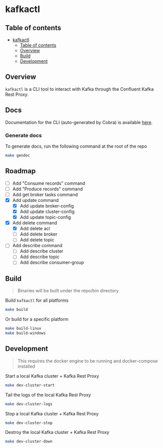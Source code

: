 # kafkactl

## Table of contents

- [kafkactl](#kafkactl)
  - [Table of contents](#table-of-contents)
  - [Overview](#overview)
  - [Build](#build)
  - [Development](#development)

## Overview

`kafkactl` is a CLI tool to interact with Kafka through the Confluent Kafka Rest Proxy.

## Docs

Documentation for the CLI (auto-generated by Cobra) is available [here](./docs/kafkactl.md).

### Generate docs

To generate docs, run the following command at the root of the repo

```bash
make gendoc
```

## Roadmap

- [ ] Add "Consume records" command
- [ ] Add "Produce records" command
- [ ] Add get broker tasks command
- [x] Add update command
  - [x] Add update broker-config
  - [x] Add update cluster-config
  - [x] Add update topic-config
- [x] Add delete command
  - [x] Add delete acl
  - [ ] Add delete broker
  - [ ] Add delete topic
- [ ] Add describe command
  - [ ] Add describe cluster
  - [ ] Add describe topic
  - [ ] Add describe consumer-group

## Build

> Binaries will be built under the repo/bin directory

Build `kafkactl` for all platforms

```bash
make build
```

Or build for a specific platform

```bash
make build-linux
make build-windows
```

## Development

> This requires the docker engine to be running and docker-compose installed

Start a local Kafka cluster + Kafka Rest Proxy

```bash
make dev-cluster-start
```

Tail the logs of the local Kafka Rest Proxy

```bash
make dev-cluster-logs
```

Stop a local Kafka cluster + Kafka Rest Proxy

```bash
make dev-cluster-stop
```

Destroy the local Kafka cluster + Kafka Rest Proxy

```bash
make dev-cluster-down
```
